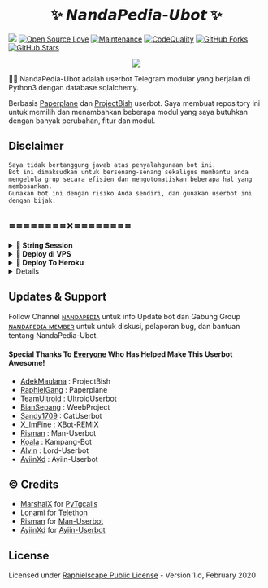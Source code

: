  <h1 align="center">✨ 𝙉𝙖𝙣𝙙𝙖𝙋𝙚𝙙𝙞𝙖-𝙐𝙗𝙤𝙩 ✨</h1>

<a href="https://github.com/tokonandapedia/NandaPediaUbot/commits"> <img src="https://img.shields.io/github/last-commit/tokonandapedia/NandaPediaUbot?color=red&logo=github&logoColor=blue&style=for-the-badge" /></a>
[![Open Source Love](https://badges.frapsoft.com/os/v2/open-source.png?v=103)](https://github.com/AyiinXd/Ayiin-Userbot)
[![Maintenance](https://img.shields.io/badge/Maintained%3F-Yes-blue)](https://GitHub.com/tokonandapedia/NandaPediaUbot/graphs/commit-activity)
[![CodeQuality](https://img.shields.io/codacy/grade/a723cb464d5a4d25be3152b5d71de82d?color=blue&logo=codacy)](https://app.codacy.com/gh/tokonandapedia/NandaPediaUbot/dashboard)
[![GitHub Forks](https://img.shields.io/github/forks/tokonandapedia/NandaPediaUbot?&logo=github)](https://github.com/tokonandapedia/NandaPediaUbot/fork)
[![GitHub Stars](https://img.shields.io/github/stars/tokonandapedia/NandaPediaUbot?&logo=github)](https://github.com/tokonandapedia/NandaPediaUbot/stargazers)


<p align="center">
  <img src="https://telegra.ph/file/8d9d5ec998234c4e43bca.jpg">
</p>

👩‍💻 NandaPedia-Ubot adalah userbot Telegram modular yang berjalan di Python3 dengan database sqlalchemy.

Berbasis [Paperplane](https://github.com/RaphielGang/Telegram-UserBot) dan [ProjectBish](https://github.com/adekmaulana/ProjectBish) userbot.
Saya membuat repository ini untuk memilih dan menambahkan beberapa modul yang saya butuhkan dengan banyak perubahan, fitur dan modul.

## Disclaimer

```
Saya tidak bertanggung jawab atas penyalahgunaan bot ini.
Bot ini dimaksudkan untuk bersenang-senang sekaligus membantu anda
mengelola grup secara efisien dan mengotomatiskan beberapa hal yang membosankan.
Gunakan bot ini dengan risiko Anda sendiri, dan gunakan userbot ini dengan bijak.
```

## ========×========

<details>
<summary><b>🔗 String Session</b></summary>
<br>
    
> Anda memerlukan API_ID & API_HASH untuk menghasilkan sesi telethon. ambil APP ID dan API Hash di my.telegram.org
<h4> Generate Session via Telegram StringGen Bot: </h4>    
<p><a href="https://t.me/NandaPediaStringBot"><img src="https://img.shields.io/badge/TG%20String%20Gen%20Bot-blueviolet?style=for-the-badge&logo=appveyor" width="200""/></a></p>
    
</details>

<details>
<summary><b>🔗 Deploy di VPS</b></summary>
<br>

### Tutorial Deploy di VPS


 • `git clone https://github.com/tokonandapedia/NandaPediaUbot`

 • `cd NandaPediaUbot`

 • `pip3 install -U -r requirements.txt`

 • `mv sample_config.env config.env`

 • `nano config.env`
  - isi vars
  - Jika sudah 
  - ketik ctrl + S
  - ctrl + X

 • `screen -S NandaPediaUbot`

 • `bash start`

</details>

<details>
<summary><b>🔗 Deploy To Heroku</b></summary>
<br>

<p><a [![Name](https://www.herokucdn.com/deploy/button.svg)](https://heroku.com/deploy?template=https://github.com/MS-DZULQURNAIN/NPubot)</a></p>

</details>

<details>
<summary><b>🔗 Deploy To Bot Heroku</b></summary>
<br>

<p><a href="https://telegram.dog/XTZ_HerokuBot?start=QXlpaW5YZC9BeWlpbi1Vc2VyYm90IEF5aWluLVVzZXJib3Q"><img src="https://img.shields.io/badge/BUAT DI -BOT HEROKU-aqua?style=plastic&logo=heroku&logoColor=gold"width="300" height="45" /></a></p>

</details>

## Updates & Support

Follow Channel [ɴᴀɴᴅᴀᴘᴇᴅɪᴀ](https://t.me/nandapediastore) untuk info Update bot dan Gabung Group [ɴᴀɴᴅᴀᴘᴇᴅɪᴀ ᴍᴇᴍʙᴇʀ](https://t.me/nandapedialuxurymember) untuk untuk diskusi, pelaporan bug, dan bantuan tentang NandaPedia-Ubot.

#### Special Thanks To [Everyone](https://github.com/mrismanaziz/Man-Userbot/graphs/contributors) Who Has Helped Make This Userbot Awesome!
-  [AdekMaulana](https://github.com/adekmaulana) : ProjectBish
-  [RaphielGang](https://github.com/RaphielGang) : Paperplane
-  [TeamUltroid](https://github.com/TeamUltroid/Ultroid) :  UltroidUserbot
-  [BianSepang](https://github.com/BianSepang/WeebProject) : WeebProject
-  [Sandy1709](https://github.com/sandy1709/catuserbot) : CatUserbot
-  [X_ImFine](https://github.com/ximfine) :  XBot-REMIX
-  [Risman](https://github.com/mrismanaziz/Man-Userbot) :  Man-Userbot
-  [Koala](https://github.com/ManusiaRakitan/Kampang-Bot) : Kampang-Bot
-  [Alvin](https://github.com/Zora24/Lord-Userbot) : Lord-Userbot
-  [AyiinXd](https://github.com/AyiinXd/Ayiin-Userbot) : Ayiin-Userbot

## © Credits
-  [MarshalX](https://github.com/MarshalX) for [PyTgcalls](https://github.com/MarshalX/tgcalls)
-  [Lonami](https://github.com/LonamiWebs/) for [Telethon](https://github.com/LonamiWebs/Telethon)
-  [Risman](https://github.com/mrismanaziz) for [Man-Userbot](https://github.com/mrismanaziz/Man-Userbot)
-  [AyiinXd](https://github.com/AyiinXd) for [Ayiin-Userbot](https://github.com/AyiinXd/Ayiin-Userbot)

## License
Licensed under [Raphielscape Public License](https://github.com/AyiinXd/Ayiin-Userbot/blob/Ayiin-Userbot/LICENSE) - Version 1.d, February 2020


